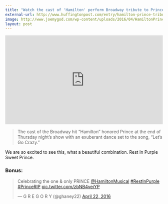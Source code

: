 ```yaml
---
title: "Watch the cast of 'Hamilton' perform Broadway tribute to Prince"
external-url: http://www.huffingtonpost.com/entry/hamilton-prince-tribute_us_57199bcae4b0d0042da8cc24
image: http://www.joemygod.com/wp-content/uploads/2016/04/HamiltonPrince-660x330.jpg
layout: post
---
```


<div><div style="left: 0px; width: 100%; height: 0px; position: relative; padding-bottom: 56.2493%;"><iframe src="https://www.youtube.com/embed/ksiSJRt2WUQ?wmode=transparent&amp;rel=0&amp;autohide=1&amp;showinfo=0&amp;enablejsapi=1" frameborder="0" allowfullscreen="true" webkitallowfullscreen="true" mozallowfullscreen="true" style="top: 0px; left: 0px; width: 100%; height: 100%; position: absolute;"></iframe></div></div>

> The cast of the Broadway hit “Hamilton” honored Prince at the end of Thursday night’s show with an exuberant dance set to the song, “Let’s Go Crazy.”

We are so excited to see this, what a beautiful combination. Rest In Purple Sweet Prince. 

### Bonus: 

<blockquote class="twitter-tweet" data-lang="en"><p lang="en" dir="ltr">Celebrating the one &amp; only PRINCE <a href="https://twitter.com/HamiltonMusical">@HamiltonMusical</a> <a href="https://twitter.com/hashtag/RestInPurple?src=hash">#RestInPurple</a> <a href="https://twitter.com/hashtag/PrinceRIP?src=hash">#PrinceRIP</a> <a href="https://t.co/zbNB4veiYP">pic.twitter.com/zbNB4veiYP</a></p>&mdash; G R E G O R Y (@ghaney22) <a href="https://twitter.com/ghaney22/status/723332151916285952">April 22, 2016</a></blockquote> <script async src="//platform.twitter.com/widgets.js" charset="utf-8"></script>
